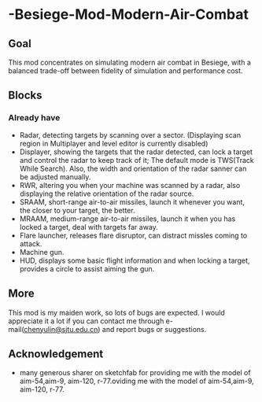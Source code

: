 # -Besiege-Mod-Modern-Air-Combat
## Goal
This mod concentrates on simulating modern air combat in Besiege, with a balanced trade-off between fidelity of simulation and performance cost.

## Blocks
### Already have
- Radar, detecting targets by scanning over a sector. (Displaying scan region in Multiplayer and level editor is currently disabled)
- Displayer, showing the targets that the radar detected, can lock a target and control the radar to keep track of it; The default mode is TWS(Track While Search). Also, the width and orientation of the radar sanner can be adjusted manually.
- RWR, altering you when your machine was scanned by a radar, also displaying the relative orientation of the radar source.
- SRAAM, short-range air-to-air missiles, launch it whenever you want, the closer to your target, the better.
- MRAAM, medium-range air-to-air missiles, launch it when you has locked a target, deal with targets far away.
- Flare launcher, releases flare disruptor, can distract missles coming to attack.
- Machine gun.
- HUD, displays some basic flight information and when locking a target, provides a circle to assist aiming the gun.

## More
This mod is my maiden work, so lots of bugs are expected. I would appreciate it a lot if you can contact me through e-mail(chenyulin@sjtu.edu.cn) and report bugs or suggestions.

## Acknowledgement
- many generous sharer on sketchfab for providing me with the model of aim-54,aim-9, aim-120, r-77.oviding me with the model of aim-54,aim-9, aim-120, r-77.